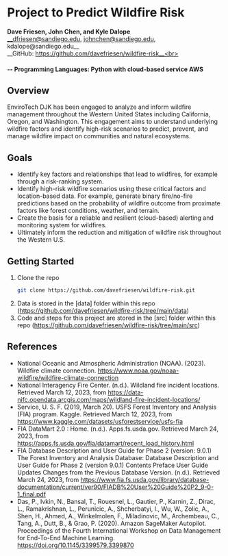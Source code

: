 # Project to Predict Wildfire Risk
__Dave Friesen, John Chen, and Kyle Dalope__<br>
__dfriesen@sandiego.edu, johnchen@sandiego.edu, kdalope@sandiego.edu__<br>
__GitHub: https://github.com/davefriesen/wildfire-risk__<br>

#### -- Programming Languages: Python with cloud-based service AWS

## Overview
EnviroTech DJK has been engaged to analyze and inform wildfire management throughout the Western United States including California, Oregon, and Washington. This engagement aims to understand underlying wildfire factors and identify high-risk scenarios to predict, prevent, and manage wildfire impact on communities and natural ecosystems.

## Goals
* Identify key factors and relationships that lead to wildfires, for example through a risk-ranking system. 
* Identify high-risk wildfire scenarios using these critical factors and location-based data. For example, generate binary fire/no-fire predictions based on the probability of wildfire outcome from proximate factors like forest conditions, weather, and terrain.
* Create the basis for a reliable and resilient (cloud-based) alerting and monitoring system for wildfires.
* Ultimately inform the reduction and mitigation of wildfire risk throughout the Western U.S.

## Getting Started
1. Clone the repo
   ```sh
   git clone https://github.com/davefriesen/wildfire-risk.git
   ```
2. Data is stored in the [data] folder within this repo (https://github.com/davefriesen/wildfire-risk/tree/main/data)
3. Code and steps for this project are stored in the [src] folder within this repo (https://github.com/davefriesen/wildfire-risk/tree/main/src)

## References
* National Oceanic and Atmospheric Administration (NOAA). (2023). Wildfire climate connection. https://www.noaa.gov/noaa-wildfire/wildfire-climate-connection
* National Interagency Fire Center. (n.d.). Wildland fire incident locations. Retrieved March 12, 2023, from https://data-nifc.opendata.arcgis.com/maps/wildland-fire-incident-locations/ 
* Service, U. S. F. (2019, March 20). USFS Forest Inventory and Analysis (FIA) program. Kaggle. Retrieved March 12, 2023, from https://www.kaggle.com/datasets/usforestservice/usfs-fia 
* FIA DataMart 2.0 : Home. (n.d.). Apps.fs.usda.gov. Retrieved March 24, 2023, from https://apps.fs.usda.gov/fia/datamart/recent_load_history.html
* FIA Database Description and User Guide for Phase 2 (version: 9.0.1) The Forest Inventory and Analysis Database: Database Description and User Guide for Phase 2 (version 9.0.1) Contents Preface User Guide Updates Changes from the Previous Database Version. (n.d.). Retrieved March 24, 2023, from https://www.fia.fs.usda.gov/library/database-documentation/current/ver90/FIADB%20User%20Guide%20P2_9-0-1_final.pdf
* Das, P., Ivkin, N., Bansal, T., Rouesnel, L., Gautier, P., Karnin, Z., Dirac, L., Ramakrishnan, L., Perunicic, A., Shcherbatyi, I., Wu, W., Zolic, A., Shen, H., Ahmed, A., Winkelmolen, F., Miladinovic, M., Archembeau, C., Tang, A., Dutt, B., & Grao, P. (2020). Amazon SageMaker Autopilot. Proceedings of the Fourth International Workshop on Data Management for End-To-End Machine Learning. https://doi.org/10.1145/3399579.3399870

